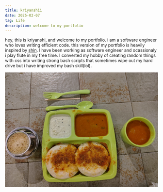 ```yaml
---
title: kriyanshii
date: 2025-02-07
tag: Life
description: welcome to my portfolio
---
```


hey, this is kriyanshi, and welcome to my portfolio. i am a software engineer who loves writing efficient code. this version of my portfolio is  heavily inspired by [shin](https://shinbehavior.com/). I have been working as software engineer and ocassionaly i play flute in my free time. I converted my hobby of  creating random things with css into writing strong bash scripts that sometimes wipe out my hard drive but i have improved my bash skill(lol). 


![food](../../assets/IMG_20250123_175549324_HDR.jpg)